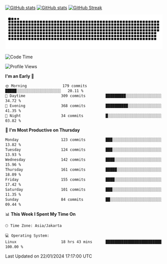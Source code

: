 [![GitHub stats](https://github-readme-stats.vercel.app/api?username=aurelioklv&card_width=500&show_icons=true&rank_icon=github&theme=solarized-dark#gh-dark-mode-only)](https://github.com/anuraghazra/github-readme-stats#gh-dark-mode-only)
[![GitHub stats](https://github-readme-stats.vercel.app/api?username=aurelioklv&card_width=500&show_icons=true&rank_icon=github&theme=buefy#gh-light-mode-only)](https://github.com/anuraghazra/github-readme-stats#gh-light-mode-only)
[![GitHub Streak](https://streak-stats.demolab.com/?user=aurelioklv&card_width=336&theme=solarized-dark)](https://git.io/streak-stats)

<picture>
  <source media="(prefers-color-scheme: dark)" srcset="https://raw.githubusercontent.com/aurelioklv/aurelioklv/snake-output/github-contribution-grid-snake-dark.svg">
  <source media="(prefers-color-scheme: light)" srcset="https://raw.githubusercontent.com/aurelioklv/aurelioklv/snake-output/github-contribution-grid-snake.svg">
  <img alt="github contribution grid snake animation" src="https://raw.githubusercontent.com/aurelioklv/aurelioklv/snake-output/github-contribution-grid-snake.svg">
</picture>

<!--START_SECTION:waka-->
![Code Time](http://img.shields.io/badge/Code%20Time-380%20hrs%2027%20mins-blue)

![Profile Views](http://img.shields.io/badge/Profile%20Views-8-blue)

**I'm an Early 🐤** 

```text
🌞 Morning                179 commits         █████░░░░░░░░░░░░░░░░░░░░   20.11 % 
🌆 Daytime                309 commits         █████████░░░░░░░░░░░░░░░░   34.72 % 
🌃 Evening                368 commits         ██████████░░░░░░░░░░░░░░░   41.35 % 
🌙 Night                  34 commits          █░░░░░░░░░░░░░░░░░░░░░░░░   03.82 % 
```
📅 **I'm Most Productive on Thursday** 

```text
Monday                   123 commits         ███░░░░░░░░░░░░░░░░░░░░░░   13.82 % 
Tuesday                  124 commits         ███░░░░░░░░░░░░░░░░░░░░░░   13.93 % 
Wednesday                142 commits         ████░░░░░░░░░░░░░░░░░░░░░   15.96 % 
Thursday                 161 commits         █████░░░░░░░░░░░░░░░░░░░░   18.09 % 
Friday                   155 commits         ████░░░░░░░░░░░░░░░░░░░░░   17.42 % 
Saturday                 101 commits         ███░░░░░░░░░░░░░░░░░░░░░░   11.35 % 
Sunday                   84 commits          ██░░░░░░░░░░░░░░░░░░░░░░░   09.44 % 
```


📊 **This Week I Spent My Time On** 

```text
🕑︎ Time Zone: Asia/Jakarta

💻 Operating System: 
Linux                    18 hrs 43 mins      █████████████████████████   100.00 % 
```


 Last Updated on 22/01/2024 17:17:00 UTC
<!--END_SECTION:waka-->
